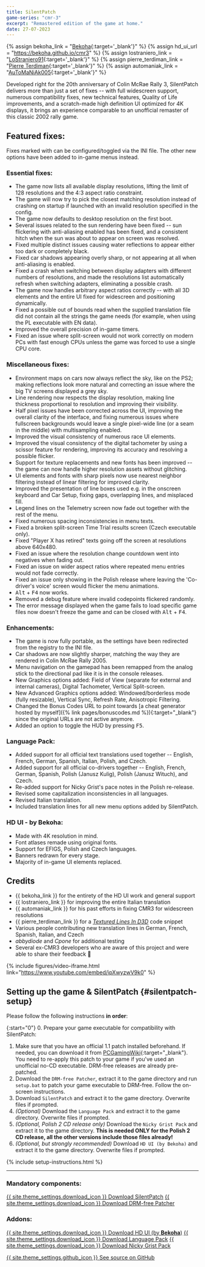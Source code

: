 ```yaml
---
title: SilentPatch
game-series: "cmr-3"
excerpt: "Remastered edition of the game at home."
date: 27-07-2023
---
```


{% assign bekoha_link = "[Bekoha](https://twitter.com/Bek0ha){:target='_blank'}" %}
{% assign hd_ui_url = "https://bekoha.github.io/cmr3" %}
{% assign lostraniero_link = "[LoStraniero91](https://www.youtube.com/@LoStraniero91){:target='_blank'}" %}
{% assign pierre_terdiman_link = "[Pierre Terdiman](http://www.codercorner.com/blog){:target='_blank'}" %}
{% assign automaniak_link = "[AuToMaNiAk005](https://www.youtube.com/@AuToMaNiAk005){:target='_blank'}" %}


Developed right for the 20th anniversary of Colin McRae Rally 3, SilentPatch delivers more than just a set of fixes -- with full widescreen support,
numerous compatibility fixes, new technical features, Quality of Life improvements, and a scratch-made high definition UI optimized for 4K displays,
it brings an experience comparable to an unofficial remaster of this classic 2002 rally game.

## Featured fixes:

Fixes marked with <i class="fas fa-cog"></i> can be configured/toggled via the INI file. The other new options have been added to in-game menus instead.

### Essential fixes:
* The game now lists all available display resolutions, lifting the limit of 128 resolutions and the 4:3 aspect ratio constraint.
* The game will now try to pick the closest matching resolution instead of crashing on startup if launched with an invalid resolution specified in the config.
* The game now defaults to desktop resolution on the first boot.
* Several issues related to the sun rendering have been fixed -- sun flickering with anti-aliasing enabled has been fixed, and a consistent hitch when the sun was about to appear on screen was resolved.
* Fixed multiple distinct issues causing water reflections to appear either too dark or completely black.
* Fixed car shadows appearing overly sharp, or not appearing at all when anti-aliasing is enabled.
* Fixed a crash when switching between display adapters with different numbers of resolutions, and made the resolutions list automatically refresh when switching adapters, eliminating a possible crash.
* The game now handles arbitrary aspect ratios correctly -- with all 3D elements and the entire UI fixed for widescreen and positioning dynamically.
* Fixed a possible out of bounds read when the supplied translation file did not contain all the strings the game needs (for example, when using the PL executable with EN data).
* Improved the overall precision of in-game timers.
* Fixed an issue where split-screen would not work correctly on modern PCs with fast enough CPUs unless the game was forced to use a single CPU core.

### Miscellaneous fixes:
* <i class="fas fa-cog"></i> Environment maps on cars now always reflect the sky, like on the PS2; making reflections look more natural and correcting an issue where the big TV screens displayed a grey sky.
* Line rendering now respects the display resolution, making line thickness proportional to resolution and improving their visibility.
* Half pixel issues have been corrected across the UI, improving the overall clarity of the interface, and fixing numerous issues where fullscreen backgrounds would leave a single pixel-wide line (or a seam in the middle) with multisampling enabled.
* Improved the visual consistency of numerous race UI elements.
* Improved the visual consistency of the digital tachometer by using a scissor feature for rendering, improving its accuracy and resolving a possible flicker.
* Support for texture replacements and new fonts has been improved -- the game can now handle higher resolution assets without glitching.
* UI elements and fonts with sharp pixels now use nearest neighbor filtering instead of linear filtering for improved clarity.
* Improved the presentation of line boxes used e.g. in the onscreen keyboard and Car Setup, fixing gaps, overlapping lines, and misplaced fill.
* Legend lines on the Telemetry screen now fade out together with the rest of the menu.
* Fixed numerous spacing inconsistencies in menu texts.
* Fixed a broken split-screen Time Trial results screen (Czech executable only).
* Fixed "Player X has retired" texts going off the screen at resolutions above 640x480.
* Fixed an issue where the resolution change countdown went into negatives when fading out.
* Fixed an issue on wider aspect ratios where repeated menu entries would not fade correctly.
* Fixed an issue only showing in the Polish release where leaving the 'Co-driver's voice' screen would flicker the menu animations.
* <kbd>Alt</kbd> + <kbd>F4</kbd> now works.
* Removed a debug feature where invalid codepoints flickered randomly.
* The error message displayed when the game fails to load specific game files now doesn't freeze the game and can be closed with <kbd>Alt</kbd> + <kbd>F4</kbd>.

### Enhancements:
* The game is now fully portable, as the settings have been redirected from the registry to the INI file.
* <i class="fas fa-cog"></i> Car shadows are now slightly sharper, matching the way they are rendered in Colin McRae Rally 2005.
* <i class="fas fa-cog"></i> Menu navigation on the gamepad has been remapped from the analog stick to the directional pad like it is in the console releases.
* New Graphics options added: Field of View (separate for external and internal cameras), Digital Tachometer, Vertical Split-screen.
* New Advanced Graphics options added: Windowed/borderless mode (fully resizable), Vertical Sync, Refresh Rate, Anisotropic Filtering.
* Changed the Bonus Codes URL to point towards [a cheat generator hosted by myself]({% link pages/bonuscodes.md %}){:target="_blank"} since the original URLs are not active anymore.
* Added an option to toggle the HUD by pressing <kbd>F5</kbd>.

### Language Pack:
* Added support for all official text translations used together -- English, French, German, Spanish, Italian, Polish, and Czech.
* Added support for all official co-drivers together -- English, French, German, Spanish, Polish (Janusz Kulig), Polish (Janusz Wituch), and Czech.
* Re-added support for Nicky Grist's pace notes in the Polish re-release.
* Revised some capitalization inconsistencies in all languages.
* Revised Italian translation.
* Included translation lines for all new menu options added by SilentPatch.

### HD UI - by Bekoha:
* Made with 4K resolution in mind.
* Font atlases remade using original fonts.
* Support for EFIGS, Polish and Czech languages.
* Banners redrawn for every stage.
* Majority of in-game UI elements replaced.

## Credits
* {{ bekoha_link }} for the entirety of the HD UI work and general support
* {{ lostraniero_link }} for improving the entire Italian translation
* {{ automaniak_link }} for his past efforts in fixing CMR3 for widescreen resolutions
* {{ pierre_terdiman_link }} for a [*Textured Lines In D3D*](https://www.flipcode.com/archives/Textured_Lines_In_D3D.shtml) code snippet
* Various people contributing new translation lines in German, French, Spanish, Italian, and Czech
* *abbydiode* and *Cpone* for additional testing
* Several ex-CMR3 developers who are aware of this project and were able to share their feedback 🙂

{% include figures/video-iframe.html link="https://www.youtube.com/embed/ipXwyzwV9k0" %}

## Setting up the game & SilentPatch {#silentpatch-setup}
Please follow the following instructions **in order**:

{:start="0"}
0. Prepare your game executable for compatibility with SilentPatch:
   1. Make sure that you have an official 1.1 patch installed beforehand. If needed, you can download it from [PCGamingWiki](https://community.pcgamingwiki.com/files/file/2506-colin-mcrae-rally-3-patch/){:target="_blank"}. You need to re-apply this patch to your game if you've used an unofficial no-CD executable. DRM-free releases are already pre-patched.
   2. Download the `DRM-free Patcher`, extract it to the game directory and run `setup.bat` to patch your game executable to DRM-free. Follow the on-screen instructions.
1. Download `SilentPatch` and extract it to the game directory. Overwrite files if prompted.
2. _(Optional)_ Download the `Language Pack` and extract it to the game directory. Overwrite files if prompted.
3. _(Optional, Polish 2 CD release only)_ Download the `Nicky Grist Pack` and extract it to the game directory. **This is needed ONLY for the Polish 2 CD release, all the other versions
   include those files already!**
4. _(Optional, but strongly recommended)_ Download `HD UI (by Bekoha)` and extract it to the game directory. Overwrite files if prompted.

{% include setup-instructions.html %}

***

### Mandatory components:
<a href="https://github.com/CookiePLMonster/SilentPatchCMR3/releases/latest/download/SilentPatchCMR3.zip" class="button">{{ site.theme_settings.download_icon }} Download SilentPatch</a>
<a href="https://github.com/CookiePLMonster/SilentPatchCMR3/releases/latest/download/CMR3Patcher.zip" class="button">{{ site.theme_settings.download_icon }} Download DRM-free Patcher</a>

### Addons:
<a href="{{ hd_ui_url }}" class="button" target="_blank">{{ site.theme_settings.download_icon }} Download HD UI (by **Bekoha**)</a>
<a href="https://github.com/CookiePLMonster/SilentPatchCMR3/releases/latest/download/CMR3LanguagePack.zip" class="button">{{ site.theme_settings.download_icon }} Download Language Pack</a>
<a href="https://github.com/CookiePLMonster/SilentPatchCMR3/releases/latest/download/CMR3NickyGristPack.zip" class="button">{{ site.theme_settings.download_icon }} Download Nicky Grist Pack</a>

<a href="https://github.com/CookiePLMonster/SilentPatchCMR3" class="button github" target="_blank">{{ site.theme_settings.github_icon }} See source on GitHub</a>
